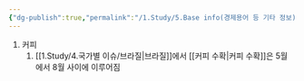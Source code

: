 ```yaml
---
{"dg-publish":true,"permalink":"/1.Study/5.Base info(경제용어 등 기타 정보)/기타/계절,월/5월/","created":"2024-11-20T21:02:30.052+09:00","updated":"2025-06-03T20:07:22.427+09:00"}
---
```






1. 커피
	1. [[1.Study/4.국가별 이슈/브라질\|브라질]]에서 [[커피 수확\|커피 수확]]은 5월에서 8월 사이에 이루어짐